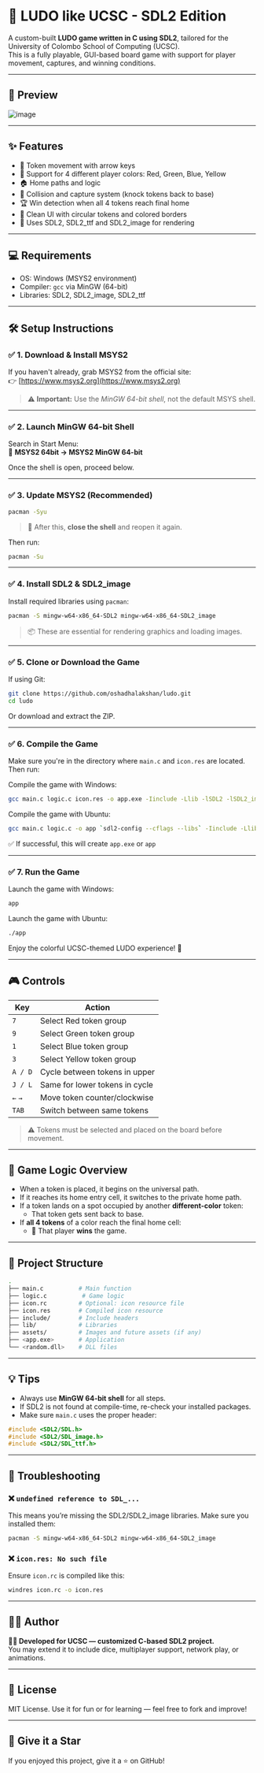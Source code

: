 # 🎲 LUDO like UCSC - SDL2 Edition

A custom-built **LUDO game written in C using SDL2**, tailored for the University of Colombo School of Computing (UCSC).  
This is a fully playable, GUI-based board game with support for player movement, captures, and winning conditions.

---

## 📸 Preview

![image](https://github.com/user-attachments/assets/6f91dd1a-bb68-4efe-8c0c-b82bf1b045c1)

---

## ✨ Features

- 🔁 Token movement with arrow keys
- 🔺 Support for 4 different player colors: Red, Green, Blue, Yellow
- 🏠 Home paths and logic
- 🚫 Collision and capture system (knock tokens back to base)
- 🏆 Win detection when all 4 tokens reach final home
- 🎨 Clean UI with circular tokens and colored borders
- 🧱 Uses SDL2, SDL2_ttf and SDL2_image for rendering

---

## 💻 Requirements

- OS: Windows (MSYS2 environment)
- Compiler: `gcc` via MinGW (64-bit)
- Libraries: SDL2, SDL2_image, SDL2_ttf

---

## 🛠️ Setup Instructions

### ✅ 1. Download & Install MSYS2

If you haven't already, grab MSYS2 from the official site:  
👉 [https://www.msys2.org](https://www.msys2.org)

> ⚠️ **Important:** Use the *MinGW 64-bit shell*, not the default MSYS shell.

---

### ✅ 2. Launch MinGW 64-bit Shell

Search in Start Menu:  
📂 **MSYS2 64bit → MSYS2 MinGW 64-bit**

Once the shell is open, proceed below.

---

### ✅ 3. Update MSYS2 (Recommended)

```bash
pacman -Syu
```

> 🔁 After this, **close the shell** and reopen it again.

Then run:

```bash
pacman -Su
```

---

### ✅ 4. Install SDL2 & SDL2_image

Install required libraries using `pacman`:

```bash
pacman -S mingw-w64-x86_64-SDL2 mingw-w64-x86_64-SDL2_image
```

> 📦 These are essential for rendering graphics and loading images.

---

### ✅ 5. Clone or Download the Game

If using Git:

```bash
git clone https://github.com/oshadhalakshan/ludo.git
cd ludo
```

Or download and extract the ZIP.

---

### ✅ 6. Compile the Game

Make sure you're in the directory where `main.c` and `icon.res` are located. Then run:

Compile the game with Windows:

```bash
gcc main.c logic.c icon.res -o app.exe -Iinclude -Llib -lSDL2 -lSDL2_image -lSDL2_ttf
```

Compile the game with Ubuntu:

```bash
gcc main.c logic.c -o app `sdl2-config --cflags --libs` -Iinclude -Llib -lSDL2 -lSDL2_image -lSDL2_ttf
```

✅ If successful, this will create `app.exe` or `app`

---

### ✅ 7. Run the Game

Launch the game with Windows:

```bash
app
```

Launch the game with Ubuntu:

```bash
./app
```

Enjoy the colorful UCSC-themed LUDO experience! 🎉

---

## 🎮 Controls

| Key         | Action                         |
|-------------|--------------------------------|
| `7`         | Select Red token group         |
| `9`         | Select Green token group       |
| `1`         | Select Blue token group        |
| `3`         | Select Yellow token group      |
| `A / D`     | Cycle between tokens in upper  |
| `J / L`     | Same for lower tokens in cycle |
| `←` `→`     | Move token counter/clockwise   |
| `TAB`       | Switch between same tokens     |

> ⚠️ Tokens must be selected and placed on the board before movement.

---

## 🧠 Game Logic Overview

- When a token is placed, it begins on the universal path.
- If it reaches its home entry cell, it switches to the private home path.
- If a token lands on a spot occupied by another **different-color** token:
  - That token gets sent back to base.
- If **all 4 tokens** of a color reach the final home cell:
  - 🎉 That player **wins** the game.

---

## 🧰 Project Structure

```bash
.
├── main.c          # Main function
├── logic.c          # Game logic
├── icon.rc         # Optional: icon resource file
├── icon.res        # Compiled icon resource
├── include/        # Include headers
├── lib/            # Libraries
├── assets/         # Images and future assets (if any)
├── <app.exe>       # Application
└── <random.dll>    # DLL files
```

---

## 💡 Tips

- Always use **MinGW 64-bit shell** for all steps.
- If SDL2 is not found at compile-time, re-check your installed packages.
- Make sure `main.c` uses the proper header:

```c
#include <SDL2/SDL.h>
#include <SDL2/SDL_image.h>
#include <SDL2/SDL_ttf.h>
```

---

## 🧪 Troubleshooting

### ❌ `undefined reference to SDL_...`

This means you’re missing the SDL2/SDL2_image libraries. Make sure you installed them:

```bash
pacman -S mingw-w64-x86_64-SDL2 mingw-w64-x86_64-SDL2_image
```

### ❌ `icon.res: No such file`

Ensure `icon.rc` is compiled like this:

```bash
windres icon.rc -o icon.res
```

---

## 👨‍💻 Author

**🧑‍🏫 Developed for UCSC — customized C-based SDL2 project.**  
You may extend it to include dice, multiplayer support, network play, or animations.

---

## 📜 License

MIT License. Use it for fun or for learning — feel free to fork and improve!

---

## 🌟 Give it a Star

If you enjoyed this project, give it a ⭐ on GitHub!
